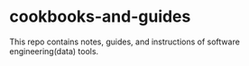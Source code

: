 # cookbooks-and-guides
This repo contains notes, guides, and instructions of software engineering(data) tools.
